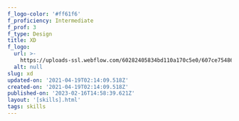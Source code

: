 ```yaml
---
f_logo-color: '#ff61f6'
f_proficiency: Intermediate
f_prof: 3
f_type: Design
title: XD
f_logo:
  url: >-
    https://uploads-ssl.webflow.com/60282405834bd110a170c5e0/607ce75486f0399e84a24daf_skill14%20copy.png
  alt: null
slug: xd
updated-on: '2021-04-19T02:14:09.518Z'
created-on: '2021-04-19T02:14:09.518Z'
published-on: '2023-02-16T14:58:39.621Z'
layout: '[skills].html'
tags: skills
---
```



